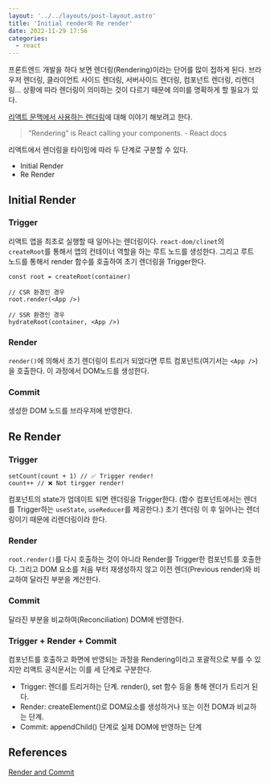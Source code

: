 ```yaml
---
layout: '../../layouts/post-layout.astro'
title: 'Initial render와 Re render'
date: 2022-11-29 17:56
categories:
  - react
---
```


프론트엔드 개발을 하다 보면 렌더링(Rendering)이라는 단어를 많이 접하게 된다. 브라우저 렌더링, 클라이언트 사이드 렌더링, 서버사이드 렌더링, 컴포넌트 렌더링, 리렌더링... 상황에 따라 렌더링이 의미하는 것이 다르기 때문에 의미를 명확하게 할 필요가 있다.

[리액트 문맥에서 사용하는 렌더링](https://reactjs.org/docs/rendering-elements.html)에 대해 이야기 해보려고 한다.

> “Rendering” is React calling your components. - React docs

리액트에서 렌더링을 타이밍에 따라 두 단계로 구분할 수 있다.

- Initial Render
- Re Render

## Initial Render

### Trigger

리액트 앱을 최초로 실행할 때 일어나는 렌더링이다. `react-dom/clinet`의 `createRoot`를 통해서 앱의 컨테이너 역할을 하는 루트 노드를 생성한다. 그리고 루트 노드를 통해서 render 함수를 호출하여 초기 렌더링을 Trigger한다.

```tsx
const root = createRoot(container)

// CSR 환경인 경우
root.render(<App />)

// SSR 환경인 경우
hydrateRoot(container, <App />)
```

### Render

`render()`에 의해서 초기 렌더링이 트리거 되었다면 루트 컴포넌트(여기서는 `<App />`)을 호출한다. 이 과정에서 DOM노드를 생성한다.

### Commit

생성한 DOM 노드를 브라우저에 반영한다.

## Re Render

### Trigger

```tsx
setCount(count + 1) // ✅ Trigger render!
count++ // ❌ Not tirgger render!
```

컴포넌트의 state가 업데이트 되면 렌더링을 Trigger한다. (함수 컴포넌트에서는 렌더를 Trigger하는 `useState`, `useReducer`를 제공한다.) 초기 렌더링 이 후 일어나는 렌더링이기 때문에 리렌더링이라 한다.

### Render

`root.render()`를 다시 호출하는 것이 아니라 Render를 Trigger한 컴포넌트를 호출한다. 그리고 DOM 요소를 처음 부터 재생성하지 않고 이전 렌더(Previous render)와 비교하여 달라진 부분을 계산한다.

### Commit

달라진 부분을 비교하여(Reconciliation) DOM에 반영한다.

### Trigger + Render + Commit

컴포넌트를 호출하고 화면에 반영되는 과정을 Rendering이라고 포괄적으로 부를 수 있지만 리액트 공식문서는 이를 세 단계로 구분한다.

- Trigger: 렌더를 트리거하는 단계. render(), set 함수 등을 통해 렌더가 트리거 된다.
- Render: createElement()로 DOM요소를 생성하거나 또는 이전 DOM과 비교하는 단계.
- Commit: appendChild() 단계로 실제 DOM에 반영하는 단계

## References

[Render and Commit](https://beta.reactjs.org/learn/render-and-commit)

